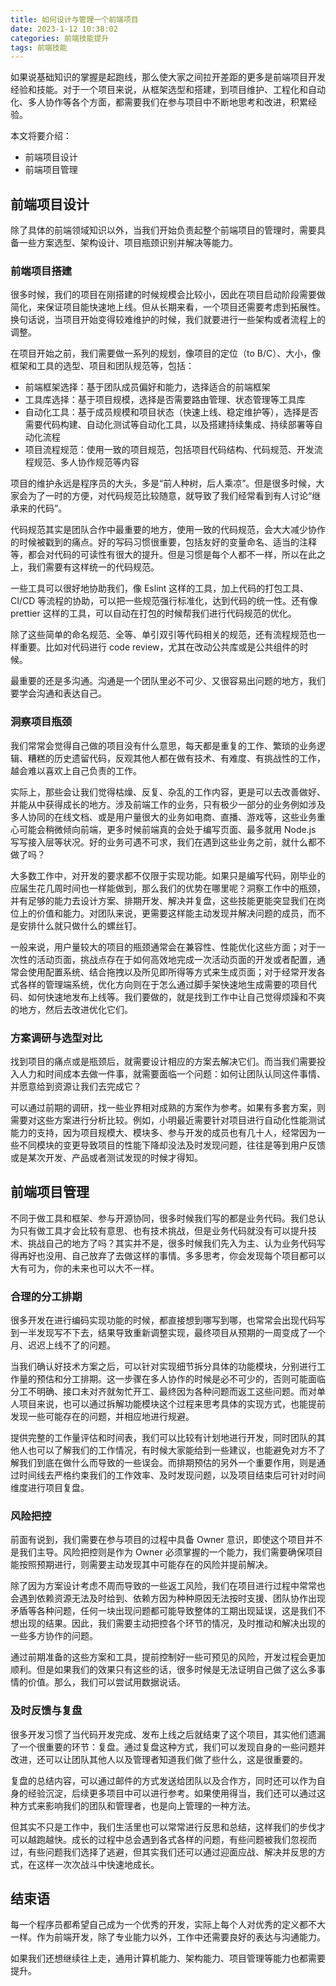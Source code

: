 ```yaml
---
title: 如何设计与管理一个前端项目
date: 2023-1-12 10:38:02
categories: 前端技能提升
tags: 前端技能
---
```


如果说基础知识的掌握是起跑线，那么使大家之间拉开差距的更多是前端项目开发经验和技能。对于一个项目来说，从框架选型和搭建，到项目维护、工程化和自动化、多人协作等各个方面，都需要我们在参与项目中不断地思考和改进，积累经验。

<!--more-->

本文将要介绍：

- 前端项目设计
- 前端项目管理

## 前端项目设计

除了具体的前端领域知识以外，当我们开始负责起整个前端项目的管理时，需要具备一些方案选型、架构设计、项目瓶颈识别并解决等能力。

### 前端项目搭建

很多时候，我们的项目在刚搭建的时候规模会比较小，因此在项目启动阶段需要做简化，来保证项目能快速地上线。但从长期来看，一个项目还需要考虑到拓展性。换句话说，当项目开始变得较难维护的时候，我们就要进行一些架构或者流程上的调整。

在项目开始之前，我们需要做一系列的规划，像项目的定位（to B/C）、大小，像框架和工具的选型、项目和团队规范等，包括：

- 前端框架选择：基于团队成员偏好和能力，选择适合的前端框架
- 工具库选择：基于项目规模，选择是否需要路由管理、状态管理等工具库
- 自动化工具：基于成员规模和项目状态（快速上线、稳定维护等），选择是否需要代码构建、自动化测试等自动化工具，以及搭建持续集成、持续部署等自动化流程
- 项目流程规范：使用一致的项目规范，包括项目代码结构、代码规范、开发流程规范、多人协作规范等内容

项目的维护永远是程序员的大头，多是“前人种树，后人乘凉”。但是很多时候，大家会为了一时的方便，对代码规范比较随意，就导致了我们经常看到有人讨论“继承来的代码”。

代码规范其实是团队合作中最重要的地方，使用一致的代码规范，会大大减少协作的时候被戳到的痛点。好的写码习惯很重要，包括友好的变量命名、适当的注释等，都会对代码的可读性有很大的提升。但是习惯是每个人都不一样，所以在此之上，我们需要有这样统一的代码规范。

一些工具可以很好地协助我们，像 Eslint 这样的工具，加上代码的打包工具、CI/CD 等流程的协助，可以把一些规范强行标准化，达到代码的统一性。还有像 prettier 这样的工具，可以自动在打包的时候帮我们进行代码规范的优化。

除了这些简单的命名规范、全等、单引双引等代码相关的规范，还有流程规范也一样重要。比如对代码进行 code review，尤其在改动公共库或是公共组件的时候。

最重要的还是多沟通。沟通是一个团队里必不可少、又很容易出问题的地方，我们要学会沟通和表达自己。

### 洞察项目瓶颈

我们常常会觉得自己做的项目没有什么意思，每天都是重复的工作、繁琐的业务逻辑、糟糕的历史遗留代码，反观其他人都在做有技术、有难度、有挑战性的工作，越会难以喜欢上自己负责的工作。

实际上，那些会让我们觉得枯燥、反复、杂乱的工作内容，更是可以去改善做好、并能从中获得成长的地方。涉及前端工作的业务，只有极少一部分的业务例如涉及多人协同的在线文档、或是用户量很大的业务如电商、直播、游戏等，这些业务重心可能会稍微倾向前端，更多时候前端真的会处于编写页面、最多就用 Node.js 写写接入层等状况。好的业务可遇不可求，我们在遇到这些业务之前，就什么都不做了吗？

大多数工作中，对开发的要求都不仅限于实现功能。如果只是编写代码，刚毕业的应届生花几周时间也一样能做到，那么我们的优势在哪里呢？洞察工作中的瓶颈，并有足够的能力去设计方案、排期开发、解决并复盘，这些技能更能突显我们在岗位上的价值和能力。对团队来说，更需要这样能主动发现并解决问题的成员，而不是安排什么就只做什么的螺丝钉。

一般来说，用户量较大的项目的瓶颈通常会在兼容性、性能优化这些方面；对于一次性的活动页面，挑战点存在于如何高效地完成一次活动页面的开发或者配置，通常会使用配置系统、结合拖拽以及所见即所得等方式来生成页面；对于经常开发各式各样的管理端系统，优化方向则在于怎么通过脚手架快速地生成需要的项目代码、如何快速地发布上线等。我们要做的，就是找到工作中让自己觉得烦躁和不爽的地方，然后去改进优化它们。

### 方案调研与选型对比

找到项目的痛点或是瓶颈后，就需要设计相应的方案去解决它们。而当我们需要投入人力和时间成本去做一件事，就需要面临一个问题：如何让团队认同这件事情、并愿意给到资源让我们去完成它？

可以通过前期的调研，找一些业界相对成熟的方案作为参考。如果有多套方案，则需要对这些方案进行分析比较。例如，小明最近需要针对项目进行自动化性能测试能力的支持，因为项目规模大、模块多、参与开发的成员也有几十人，经常因为一些不同模块的变更导致项目的性能下降却没法及时发现问题，往往是等到用户反馈或是某次开发、产品或者测试发现的时候才得知。

## 前端项目管理

不同于做工具和框架、参与开源协同，很多时候我们写的都是业务代码。我们总认为只有做工具才会比较有意思、也有技术挑战，但是业务代码就没有可以提升技术、挑战自己的地方了吗？其实并不是，很多时候我们先入为主、认为业务代码写得再好也没用、自己放弃了去做这样的事情。多多思考，你会发现每个项目都可以大有可为，你的未来也可以大不一样。

### 合理的分工排期

很多开发在进行编码实现功能的时候，都直接想到哪写到哪，也常常会出现代码写到一半发现写不下去，结果导致重新调整实现，最终项目从预期的一周变成了一个月、迟迟上线不了的问题。

当我们确认好技术方案之后，可以针对实现细节拆分具体的功能模块，分别进行工作量的预估和分工排期。这一步骤在多人协作的时候是必不可少的，否则可能面临分工不明确、接口未对齐就匆忙开工、最终因为各种问题而返工这些问题。而对单人项目来说，也可以通过拆解功能模块这个过程来思考具体的实现方式，也能提前发现一些可能存在的问题，并相应地进行规避。

提供完整的工作量评估和时间表，我们可以比较有计划地进行开发，同时团队的其他人也可以了解我们的工作情况，有时候大家能给到一些建议，也能避免对方不了解我们到底在做什么而导致的一些误会。而排期预估的另外一个重要作用，则是通过时间线去严格约束我们的工作效率、及时发现问题，以及项目结束后可针对时间维度进行项目复盘。

### 风险把控

前面有说到，我们需要在参与项目的过程中具备 Owner 意识，即使这个项目并不是我们主导。风险把控则是作为 Owner 必须掌握的一个能力，我们需要确保项目能按照预期进行，则需要主动发现其中可能存在的风险并提前解决。

除了因为方案设计考虑不周而导致的一些返工风险，我们在项目进行过程中常常也会遇到依赖资源无法及时给到、依赖方因为种种原因无法按时支援、团队协作出现矛盾等各种问题，任何一块出现问题都可能导致整体的工期出现延误，这是我们不想出现的结果。因此，我们需要主动把控各个环节的情况，及时推动和解决出现的一些多方协作的问题。

通过前期准备的这些方案和工具，提前控制好一些可预见的风险，开发过程会更加顺利。但是如果我们的效果只有这些的话，很多时候是无法证明自己做了这么多事情的价值。那么，我们可以尝试用数据说话。

### 及时反馈与复盘

很多开发习惯了当代码开发完成、发布上线之后就结束了这个项目，其实他们遗漏了一个很重要的环节：复盘。通过复盘这种方式，我们可以发现自身的一些问题并改进，还可以让团队其他人以及管理者知道我们做了些什么，这是很重要的。

复盘的总结内容，可以通过邮件的方式发送给团队以及合作方，同时还可以作为自身的经验沉淀，后续更多项目中可以进行参考。如果使用得当，我们还可以通过这种方式来影响我们的团队和管理者，也是向上管理的一种方法。

但其实不只是工作中，我们生活里也可以常常进行反思和总结，这样我们的步伐才可以越跑越快。成长的过程中总会遇到各式各样的问题，有些问题被我们忽视而过，有些问题我们选择了逃避，但其实我们还可以通过迎面应战、解决并反思的方式，在这样一次次战斗中快速地成长。

## 结束语

每一个程序员都希望自己成为一个优秀的开发，实际上每个人对优秀的定义都不大一样。作为前端开发，除了专业能力以外，工作中还需要良好的表达与沟通能力。

如果我们还想继续往上走，通用计算机能力、架构能力、项目管理等能力也都需要提升。
